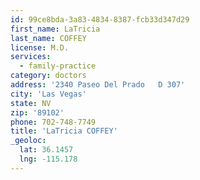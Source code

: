 ```yaml
---
id: 99ce8bda-3a83-4834-8387-fcb33d347d29
first_name: LaTricia
last_name: COFFEY
license: M.D.
services:
  - family-practice
category: doctors
address: '2340 Paseo Del Prado   D 307'
city: 'Las Vegas'
state: NV
zip: '89102'
phone: 702-748-7749
title: 'LaTricia COFFEY'
_geoloc:
  lat: 36.1457
  lng: -115.178
---
```

